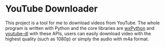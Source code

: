 # YouTube Downloader
This project is a tool for me to download videos from YouTube. The whole program is written with Python and the core libraries are [wxPython](https://wxpython.org) and [youtube-dl](https://ytdl-org.github.io/youtube-dl/index.html) with these APIs, users can easily download video with the highest quality (such as 1080p) or simply the audio with m4a format. 
